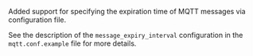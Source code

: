 Added support for specifying the expiration time of MQTT messages via configuration file.

See the description of the `message_expiry_interval` configuration in the `mqtt.conf.example` file for more details.
